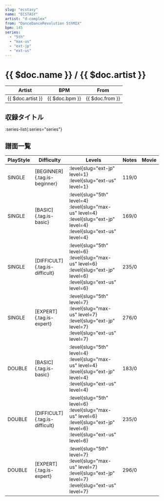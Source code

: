 ```yaml
---
slug: "ecstasy"
name: "ECSTASY"
artist: "d-complex"
from: "DanceDanceRevolution 5thMIX"
bpm: 145
series:
  - "5th"
  - "max-us"
  - "ext-jp"
  - "ext-us"
---
```


# {{ $doc.name }} / {{ $doc.artist }}

|Artist|BPM|From|
|------|---|----|
|{{ $doc.artist }}|{{ $doc.bpm }}|{{ $doc.from }}|

## 収録タイトル

:series-list{:series="series"}

## 譜面一覧

|PlayStyle|Difficulty|Levels|Notes|Movie|
|---------|----------|------|-----|-----|
|SINGLE|[BEGINNER]{.tag.is-beginner}|<div class="field is-grouped is-grouped-multiline"> :level{slug="ext-jp" level=1} :level{slug="ext-us" level=1}</div>|119/0||
|SINGLE|[BASIC]{.tag.is-basic}|<div class="field is-grouped is-grouped-multiline"> :level{slug="5th" level=4} :level{slug="max-us" level=4} :level{slug="ext-jp" level=4} :level{slug="ext-us" level=4}</div>|169/0||
|SINGLE|[DIFFICULT]{.tag.is-difficult}|<div class="field is-grouped is-grouped-multiline"> :level{slug="5th" level=6} :level{slug="max-us" level=6} :level{slug="ext-jp" level=6} :level{slug="ext-us" level=6}</div>|235/0||
|SINGLE|[EXPERT]{.tag.is-expert}|<div class="field is-grouped is-grouped-multiline"> :level{slug="5th" level=7} :level{slug="max-us" level=7} :level{slug="ext-jp" level=7} :level{slug="ext-us" level=7}</div>|276/0||
|DOUBLE|[BASIC]{.tag.is-basic}|<div class="field is-grouped is-grouped-multiline"> :level{slug="5th" level=4} :level{slug="max-us" level=4} :level{slug="ext-jp" level=4} :level{slug="ext-us" level=4}</div>|183/0||
|DOUBLE|[DIFFICULT]{.tag.is-difficult}|<div class="field is-grouped is-grouped-multiline"> :level{slug="5th" level=6} :level{slug="max-us" level=6} :level{slug="ext-jp" level=6} :level{slug="ext-us" level=6}</div>|235/0||
|DOUBLE|[EXPERT]{.tag.is-expert}|<div class="field is-grouped is-grouped-multiline"> :level{slug="5th" level=7} :level{slug="max-us" level=7} :level{slug="ext-jp" level=7} :level{slug="ext-us" level=7}</div>|296/0||
